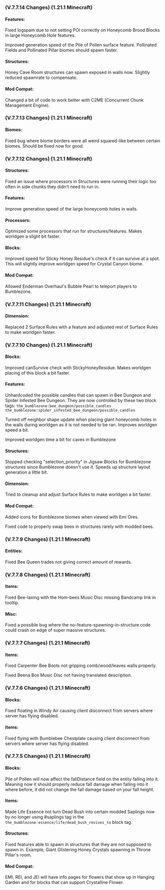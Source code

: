 ### **(V.7.7.14 Changes) (1.21.1 Minecraft)**

#### Features:
Fixed logspam due to not setting POI correctly on Honeycomb Brood Blocks in large Honeycomb Hole features.

Improved generation speed of the Pile of Pollen surface feature. Pollinated Fields and Pollinated Pillar biomes should spawn faster.

#### Structures:
Honey Cave Room structures can spawn exposed in walls now. Slightly reduced spawnrate to compensate.

#### Mod Compat:
Changed a bit of code to work better with C2ME (Concurrent Chunk Management Engine).


### **(V.7.7.13 Changes) (1.21.1 Minecraft)**

#### Biomes:
Fixed bug where biome borders were all weird squared-like between certain biomes. Should be fixed now for good.


### **(V.7.7.12 Changes) (1.21.1 Minecraft)**

#### Structures:
Fixed an issue where processors in Structures were running their logic too often in side chunks they didn't need to run in.

#### Features:
Improve generation speed of the large honeycomb holes in walls.

#### Processors:
Optimized some processors that run for structures/features. Makes worldgen a slight bit faster.

#### Blocks:
Improved speed for Sticky Honey Residue's check if it can survive at a spot.
 This will slightly improve worldgen speed for Crystal Canyon biome.

#### Mod Compat:
Allowed Enderman Overhaul's Bubble Pearl to teleport players to Bumblezone.


### **(V.7.7.11 Changes) (1.21.1 Minecraft)**

#### Dimension:
Replaced 2 Surface Rules with a feature and adjusted rest of Surface Rules to make worldgen faster.


### **(V.7.7.10 Changes) (1.21.1 Minecraft)**

#### Blocks:
Improved canSurvive check with StickyHoneyResidue. Makes worldgen placing of this block a bit faster.

#### Features:
Unhardcoded the possible candles that can spawn in Bee Dungeon and Spider Infested Bee Dungeon. They are now controlled by these two block tags:
 `the_bumblezone:bee_dungeon/possible_candles`
 `the_bumblezone:spider_infested_bee_dungeon/possible_candles`

Turned off neighbor shape update when placing giant honeycomb holes in the walls during worldgen as it is not needed to be ran.
 Improves worldgen speed a bit.

Improved worldgen time a bit for caves in Bumblezone

#### Structures:
Stopped checking "selection_priority" in Jigsaw Blocks for Bumblezone structures since Bumblezone doesn't use it. Speeds up structure layout generation a little bit.

#### Dimension:
Tried to cleanup and adjust Surface Rules to make worldgen a bit faster.

#### Mod Compat:
Added icons for Bumblezone biomes when viewed with Emi Ores.

Fixed code to properly swap bees in structures rarely with modded bees.


### **(V.7.7.9 Changes) (1.21.1 Minecraft)**

#### Entities:
Fixed Bee Queen trades not giving correct amount of rewards.


### **(V.7.7.8 Changes) (1.21.1 Minecraft)**

#### Items:
Fixed Bee-laxing with the Hom-bees Music Disc missing Bandcamp link in tooltip.

#### Misc:
Fixed a possible bug where the no-feature-spawning-in-structure code could crash on edge of super massive structures.


### **(V.7.7.7 Changes) (1.21.1 Minecraft)**

#### Items:
Fixed Carpenter Bee Boots not gripping comb/wood/leaves walls properly.

Fixed Beena Box Music Disc not having translated description.


### **(V.7.7.6 Changes) (1.21.1 Minecraft)**

#### Blocks:
Fixed floating in Windy Air causing client disconnect from servers where server has flying disabled.

#### Items:
Fixed flying with Bumblebee Chestplate causing client disconnect from servers where server has flying disabled.


### **(V.7.7.5 Changes) (1.21.1 Minecraft)**

#### Blocks:
Pile of Pollen will now affect the fallDistance field on the entity falling into it.
 Meaning now it should properly reduce fall damage when falling into it where before, it did not change the fall damage based on your fall height.

#### Items:
Made Life Essence not turn Dead Bush into certain modded Saplings now by no longer using #saplings tag in
 the `the_bumblezone:essence/life/dead_bush_revives_to` block tag.

#### Structures:
Fixed features able to spawn in structures that they are not supposed to spawn in. 
 Example, Giant Glistering Honey Crystals spawning in Throne Pillar's room.

#### Mod Compat:
EMI, REI, and JEI will have info pages for flowers that show up in Hanging Garden and for blocks that can support Crystalline Flower.
